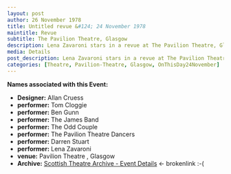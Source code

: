 ```yaml
---
layout: post
author: 26 November 1978
title: Untitled revue &#124; 24 November 1978
maintitle: Revue
subtitle: The Pavilion Theatre, Glasgow
description: Lena Zavaroni stars in a revue at The Pavilion Theatre, Glasgow.
media: Details
post_description: Lena Zavaroni stars in a revue at The Pavilion Theatre, Glasgow.
categories: [Theatre, Pavilion-Theatre, Glasgow, OnThisDay24November]
---
```


**Names associated with this Event:**
* **Designer:** Allan Cruess
* **performer:** Tom Cloggie
* **performer:** Ben Gunn
* **performer:** The James Band
* **performer:** The Odd Couple
* **performer:** The Pavilion Theatre Dancers
* **performer:** Darren Stuart
* **performer:** Lena Zavaroni
* **venue:** 	Pavilion Theatre , Glasgow
* **Archive:** [Scottish Theatre Archive - Event Details](http://special.lib.gla.ac.uk/STA/search/detaile.cfm?EID=1301) &#8592; brokenlink :-(
 
